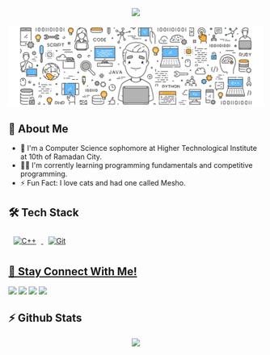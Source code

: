 <a href="https://github.com/DenverCoder1/readme-typing-svg">
<p align="center">
<img src="https://readme-typing-svg.herokuapp.com/?lines=</Hello,%20World!>;This%20Is%20Mokhtar%20Nabil;A%20Computer%20Science%20Sophomore;Nice%20To%20See%20You%20Here!&pause=1000&font=fira%20Code&center=true&width=800&color=FFFFFF&vCenter=true&size=40"></a>
<br/>  
<br/>  

<img src="Programming Banner.jpg">
<p align="center">

 <h2>📖 About Me</h2>

- 🏢 I'm a Computer Science sophomore at Higher Technological Institute at 10th of Ramadan City.
- 👨‍💻 I'm corrently learning programming fundamentals and competitive programming.
- ⚡ Fun Fact: I love cats and had one called Mesho.

 <h2>🛠 Tech Stack</h2>

<a href="https://www.cplusplus.com/" target="_blank"><img style="margin: 10px" src="https://profilinator.rishav.dev/skills-assets/cplusplus-original.svg" alt="C++" height="50" />
<a href="https://github.com/" target="_blank"><img style="margin: 10px" src="https://profilinator.rishav.dev/skills-assets/git-scm-icon.svg" alt="Git" height="50" />

<h2>🔗 Stay Connect With Me!</h2>

<a href="mailto:mokhtarnabilmohamed@gmail.com" target="_blank"><img src="https://img.shields.io/badge/-Mokhtar%20Nabil-DD4C40?style=for-the-badge&logo=Gmail&logoColor=white"/></a>
<a href="https://linkedin.com/in/mokhtarnabilmohamed" target="_blank"><img src="https://img.shields.io/badge/-Mokhtar%20Nabil-0072b1?style=for-the-badge&logo=Linkedin&logoColor=white"/></a>
<a href="https://t.me/mokhtarnabilmohamed" target="_blank"><img src="https://img.shields.io/badge/-Mokhtar%20Nabil-0088cc?style=for-the-badge&logo=Telegram&logoColor=white"/></a>
<a href="https://web.facebook.com/mokhtarnabilmohamed/" target="_blank"><img src="https://img.shields.io/badge/-Mokhtar%20Nabil-4267B2?style=for-the-badge&logo=Facebook&logoColor=white"/></a>

<h2>⚡ Github Stats </h2>
<div align="center"><img src="https://github-readme-stats.vercel.app/api?username=mokhtarnabilmohamed&show_icons=true&count_private=true&hide_border=true" align="center" /></div>
